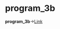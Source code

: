# program_3b

**program_3b**->[Link](https://github.com/rashmitha006/Java-Programs-With-Outputs/blob/main/3b_StringBuffer%StringBuilder/p3b.png)
